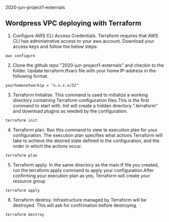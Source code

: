 2020-jun-project1-externals

## Wordpress VPC deploying with Terraform 

1. Configure AWS CLI Access Credentials.
Terraform requires that AWS CLI has administrative access to your aws account. Download your access keys and follow the below steps:

```
aws configure
```

2. Clone the github repo "2020-jun-project1-externals" and checkin to the folder. Update terraform.tfvars file with your home IP-address in the following format. 

```
yourhomenetworkip = "x.x.x.x/32"

```

3. Terraform Initialise. This command is used to initialize a working directory containing Terraform configuration files.This is the first command to start with.  Init will create a hidden directory ".terraform" and download plugins as needed by the configuration. 

```
terraform init
```

4. Terraform plan. Run this command to view te execution plan for your configuration. The execution plan specifies what actions Terraform will take to achieve the desired state defined in the configuration, and the order in which the actions occur.

```
terraform plan
```

5. Terraform apply. In the same directory as the main.tf file you created, run the terraform apply command to apply your configuration.After confirming your execution plan as yes, Terraform will create your resource group

```
terraform apply
```
6. Terraform destroy. Infrastructure managed by Terraform will be destroyed. This will ask for confirmation before destroying.

```
terraform destroy
```
